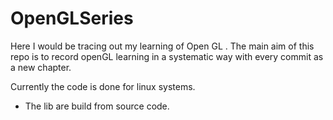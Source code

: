 # OpenGLSeries
Here I would be tracing out my learning of Open GL . The main aim of this repo is to record openGL learning in a systematic way with every commit as a new chapter.


Currently the code is done for linux systems.

- The lib are build from source code.

